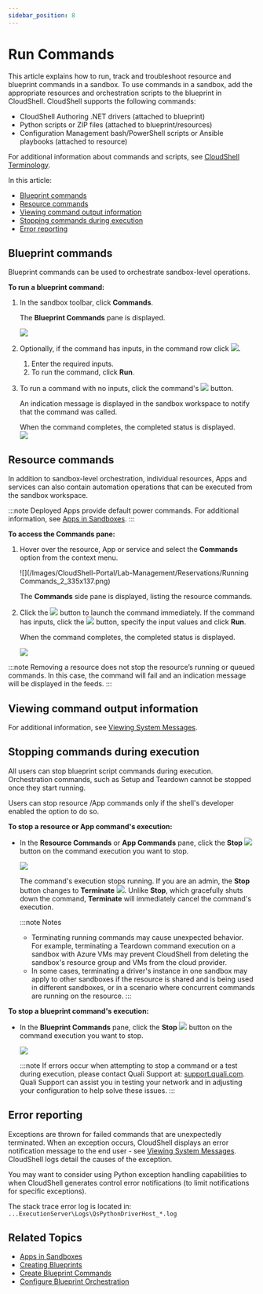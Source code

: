 ```yaml
---
sidebar_position: 8
---
```


# Run Commands

This article explains how to run, track and troubleshoot resource and blueprint commands in a sandbox. To use commands in a sandbox, add the appropriate resources and orchestration scripts to the blueprint in CloudShell. CloudShell supports the following commands:

- CloudShell Authoring .NET drivers (attached to blueprint)
- Python scripts or ZIP files (attached to blueprint/resources)
- Configuration Management bash/PowerShell scripts or Ansible playbooks (attached to resource)

For additional information about commands and scripts, see [CloudShell Terminology](../../../intro/Term.md).

In this article:

- [Blueprint commands](#blueprint-commands)
- [Resource commands](#resource-commands)
- [Viewing command output information](#viewing-command-output-information)
- [Stopping commands during execution](#stopping-commands-during-execution)
- [Error reporting](#error-reporting)

## Blueprint commands

Blueprint commands can be used to orchestrate sandbox-level operations.

**To run a blueprint command:**

1. In the sandbox toolbar, click **Commands**.
    
    The **Blueprint Commands** pane is displayed.
    
    ![](/Images/CloudShell-Portal/Lab-Management/Reservations/Blueprint-Scripts-Pane.png)  
    
2. Optionally, if the command has inputs, in the command row click ![](/Images/CloudShell-Portal/Lab-Management/Reservations/inputs-icon_19x22.png).
    1. Enter the required inputs.
    2. To run the command, click **Run**.
   
3. To run a command with no inputs, click the command's ![](/Images/CloudShell-Portal/Lab-Management/Reservations/Run-Script_29x29.png) button.
    
    An indication message is displayed in the sandbox workspace to notify that the command was called.
    
    When the command completes, the completed status is displayed.  
    ![](/Images/CloudShell-Portal/Lab-Management/Reservations/Script-Complete.png)
    

## Resource commands

In addition to sandbox-level orchestration, individual resources, Apps and services can also contain automation operations that can be executed from the sandbox workspace.

:::note
Deployed Apps provide default power commands. For additional information, see [Apps in Sandboxes](./apps/run-app-commands.md).
:::

**To access the Commands pane:**

1. Hover over the resource, App or service and select the **Commands** option from the context menu.
    
    ![](/Images/CloudShell-Portal/Lab-Management/Reservations/Running Commands_2_335x137.png)
    
    The **Commands** side pane is displayed, listing the resource commands.
    
2. Click the ![](/Images/CloudShell-Portal/Lab-Management/Reservations/Running-Commands_1_25x25.png) button to launch the command immediately. If the command has inputs, click the ![](/Images/CloudShell-Portal/Lab-Management/Reservations/Running-Commands_3_21x22.png) button, specify the input values and click **Run**.
    
    When the command completes, the completed status is displayed.
    
    ![](/Images/CloudShell-Portal/Lab-Management/Reservations/Blueprint-Scripts-Pane.png)
    
:::note
Removing a resource does not stop the resource’s running or queued commands. In this case, the command will fail and an indication message will be displayed in the feeds.
:::

## Viewing command output information

For additional information, see [Viewing System Messages](../../../portal/sandboxes/sandbox-workspace/system-messages).

## Stopping commands during execution

All users can stop blueprint script commands during execution. Orchestration commands, such as Setup and Teardown cannot be stopped once they start running.

Users can stop resource /App commands only if the shell's developer enabled the option to do so.

**To stop a resource or App command's execution:**

- In the **Resource Commands** or **App Commands** pane, click the **Stop** ![](/Images/CloudShell-Portal/Lab-Management/Reservations/StopScriptCmd_21x20.png) button on the command execution you want to stop.
    
    ![](/Images/CloudShell-Portal/Lab-Management/Reservations/ResourceCommandsPaneStop.png)
    
    The command's execution stops running. If you are an admin, the **Stop** button changes to **Terminate** ![](/Images/CloudShell-Portal/Lab-Management/Reservations/TermPythDrvr_20x20.png). Unlike **Stop**, which gracefully shuts down the command, **Terminate** will immediately cancel the command's execution.
    
    :::note Notes    
    - Terminating running commands may cause unexpected behavior. For example, terminating a Teardown command execution on a sandbox with Azure VMs may prevent CloudShell from deleting the sandbox's resource group and VMs from the cloud provider.
    - In some cases, terminating a driver's instance in one sandbox may apply to other sandboxes if the resource is shared and is being used in different sandboxes, or in a scenario where concurrent commands are running on the resource.
    :::
    

**To stop a blueprint command's execution:**

- In the **Blueprint Commands** pane, click the **Stop** ![](/Images/CloudShell-Portal/Lab-Management/Reservations/StopScriptCmd_26x24.png) button on the command execution you want to stop.
    
    ![](/Images/CloudShell-Portal/Lab-Management/Reservations/Blueprint-Scripts-Pane-Stop.png)
    
    :::note
    If errors occur when attempting to stop a command or a test during execution, please contact Quali Support at: [support.quali.com](https://support.quali.com/). Quali Support can assist you in testing your network and in adjusting your configuration to help solve these issues.
    :::
    

## Error reporting

Exceptions are thrown for failed commands that are unexpectedly terminated. When an exception occurs, CloudShell displays an error notification message to the end user - see [Viewing System Messages](../../../portal/sandboxes/sandbox-workspace/system-messages). CloudShell logs detail the causes of the exception.

You may want to consider using Python exception handling capabilities to when CloudShell generates control error notifications (to limit notifications for specific exceptions).

The stack trace error log is located in: `...ExecutionServer\Logs\QsPythonDriverHost_*.log`

## Related Topics

- [Apps in Sandboxes](../../../portal/sandboxes/sandbox-workspace/apps)
- [Creating Blueprints](../../blueprints/creating-blueprints/index.md)
- [Create Blueprint Commands](../../blueprints/creating-blueprints/create-blueprint-commands.md)
- [Configure Blueprint Orchestration](../../blueprints/creating-blueprints/configure-orchestration.md)